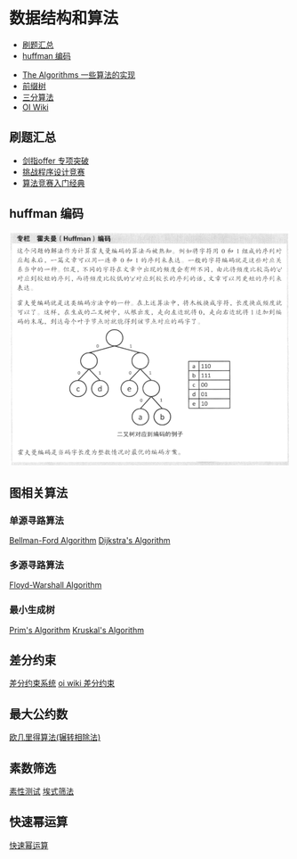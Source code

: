 # 数据结构和算法


<!-- vim-markdown-toc GFM -->

* [刷题汇总](#刷题汇总)
* [huffman 编码](#huffman-编码)

<!-- vim-markdown-toc -->

- [The Algorithms 一些算法的实现](https://the-algorithms.com/)
- [前缀树](https://zhuanlan.zhihu.com/p/28891541)
- [三分算法](https://codeantenna.com/a/8QLI5mtuYk)
- [OI Wiki](https://oi-wiki.org/)


## 刷题汇总

- [剑指offer 专项突破](剑指offer(专项突破).md)
- [挑战程序设计竞赛](挑战程序设计竞赛.md)
- [算法竞赛入门经典](算法竞赛入门经典.md)


## huffman 编码
![](pic/huffman编码.png)


## 图相关算法

### 单源寻路算法
[Bellman-Ford Algorithm](https://en.wikipedia.org/wiki/Bellman%E2%80%93Ford_algorithm)
[Dijkstra's Algorithm](https://en.wikipedia.org/wiki/Dijkstra%27s_algorithm)

### 多源寻路算法
[Floyd-Warshall Algorithm](https://en.wikipedia.org/wiki/Floyd%E2%80%93Warshall_Algorithm#cite_note-10)

### 最小生成树
[Prim's Algorithm](https://en.wikipedia.org/wiki/Prim%27s_algorithm)
[Kruskal's Algorithm](https://en.wikipedia.org/wiki/Kruskal%27s_algorithm)


## 差分约束
[差分约束系统](https://blog.csdn.net/runninghui/article/details/9137673)
[oi wiki 差分约束](https://oi-wiki.org/graph/diff-constraints/)

## 最大公约数
[欧几里得算法(辗转相除法)](https://zh.wikipedia.org/wiki/%E8%BC%BE%E8%BD%89%E7%9B%B8%E9%99%A4%E6%B3%95)

## 素数筛选
[素性测试](https://zh.wikipedia.org/zh-hans/%E7%B4%A0%E6%80%A7%E6%B5%8B%E8%AF%95)
[埃式筛法](https://zh.wikipedia.org/zh-hans/%E5%9F%83%E6%8B%89%E6%89%98%E6%96%AF%E7%89%B9%E5%B0%BC%E7%AD%9B%E6%B3%95)

## 快速幂运算
[快速幂运算](https://oi-wiki.org/math/binary-exponentiation/)
